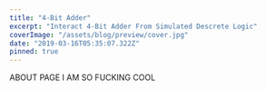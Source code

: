 ```yaml
---
title: "4-Bit Adder"
excerpt: "Interact 4-Bit Adder From Simulated Descrete Logic"
coverImage: "/assets/blog/preview/cover.jpg"
date: "2019-03-16T05:35:07.322Z"
pinned: true
---
```


ABOUT PAGE I AM SO FUCKING COOL
